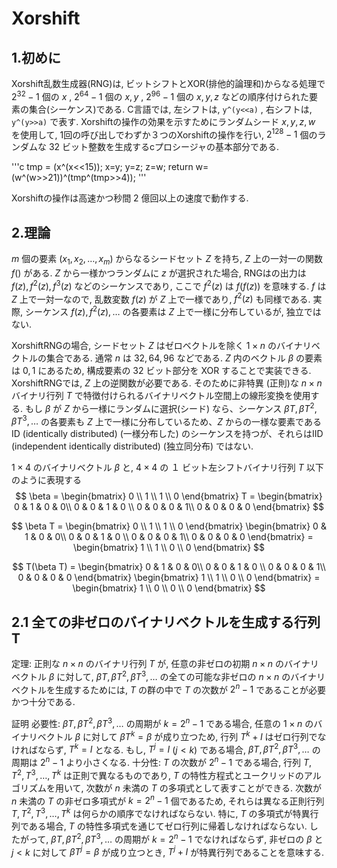 # Xorshift

## 1.初めに

Xorshift乱数生成器(RNG)は, ビットシフトとXOR(排他的論理和)からなる処理で $2^{32}-1$ 個の $x$ , $2^{64}-1$ 個の $x, y$ , $2^{96}-1$ 個の $x, y ,z$ などの順序付けられた要素の集合(シーケンス)である. C言語では, 左シフトは, `y^(y<<a)` , 右シフトは, `y^(y>>a)` で表す. Xorshiftの操作の効果を示すためにランダムシード $x, y, z, w$ を使用して, 1回の呼び出しでわずか３つのXorshiftの操作を行い, $2^{128}-1$ 個のランダムな $32$ ビット整数を生成するcプロシージャの基本部分である.

'''c
tmp = (x^(x<<15)); x=y; y=z; z=w; return w=(w^(w>>21))^(tmp^(tmp>>4));
'''

Xorshiftの操作は高速かつ秒間 $2$ 億回以上の速度で動作する.



## 2.理論

$m$ 個の要素 $(x_1, x_2, \ldots , x_m)$ からなるシードセット $Z$ を持ち, $Z$ 上の一対一の関数 $f()$ がある. 
$Z$ から一様かつランダムに $z$ が選択された場合, RNGはの出力は $f(z), f^2(z), f^3(z)$ などのシーケンスであり, ここで $f^2(z)$ は $f(f(z))$ を意味する.
$f$ は $Z$ 上で一対一なので, 乱数変数 $f(z)$ が $Z$ 上で一様であり, $f^2(z)$ も同様である. 実際, シーケンス $f(z), f^2(z), \ldots$ の各要素は $Z$ 上で一様に分布しているが, 独立ではない.

XorshiftRNGの場合, シードセット $Z$ はゼロベクトルを除く $1 \times n$ のバイナリベクトルの集合である. 通常 $n$ は $32, 64, 96$ などである. $Z$ 内のベクトル $\beta$ の要素は ${0, 1}$ にあるため, 構成要素の $32$ ビット部分を XOR することで実装できる. XorshiftRNGでは, $Z$ 上の逆関数が必要である. そのために非特異 (正則)な $n×n$ バイナリ行列 $T$ で特徴付けられるバイナリベクトル空間上の線形変換を使用する. もし $\beta$ が $Z$ から一様にランダムに選択(シード) なら、シーケンス $\beta T, \beta T^2, \beta T^3, \ldots$ の各要素も $Z$ 上で一様に分布しているため、$Z$ からの一様な要素である ID (identically distributed) (一様分布した) のシーケンスを持つが、それらはIID (independent identically distributed) (独立同分布) ではない. 


$1 \times 4$ のバイナリベクトル $\beta$ と, $4 \times 4$ の $１$ ビット左シフトバイナリ行列 $T$ 以下のように表現する
$$
\beta = \begin{bmatrix}
0 \\
1 \\
1 \\
0 
\end{bmatrix}
T = \begin{bmatrix}
0 & 1 & 0 & 0\\
0 & 0 & 1 & 0 \\
0 & 0 & 0 & 1\\
0 & 0 & 0 & 0
\end{bmatrix}
$$


$$
\beta T = \begin{bmatrix}
0 \\
1 \\
1 \\
0 
\end{bmatrix}
\begin{bmatrix}
0 & 1 & 0 & 0\\
0 & 0 & 1 & 0 \\
0 & 0 & 0 & 1\\
0 & 0 & 0 & 0
\end{bmatrix}
= \begin{bmatrix}
1 \\
1 \\
0 \\
0 
\end{bmatrix}
$$

$$
T(\beta T) = \begin{bmatrix}
0 & 1 & 0 & 0\\
0 & 0 & 1 & 0 \\
0 & 0 & 0 & 1\\
0 & 0 & 0 & 0
\end{bmatrix}
\begin{bmatrix}
1 \\
1 \\
0 \\
0 
\end{bmatrix}
= \begin{bmatrix}
1 \\
0 \\
0 \\
0 
\end{bmatrix}
$$

## 2.1 全ての非ゼロのバイナリベクトルを生成する行列T
定理: 正則な $n\times n$ のバイナリ行列 $T$ が, 任意の非ゼロの初期 $n\times n$ のバイナリベクトル $\beta$ に対して, $\beta T, \beta T^2, \beta T^3, \ldots$ の全ての可能な非ゼロの $n\times n$ のバイナリベクトルを生成するためには, $T$ の群の中で $T$ の次数が $2^{n}-1$ であることが必要かつ十分である.

証明
必要性: $\beta T, \beta T^2, \beta T^3, \ldots$ の周期が $k = 2^{n}-1$ である場合, 任意の $1\times n$ のバイナリベクトル $\beta$ に対して $\beta T^k = \beta$ が成り立つため, 行列 $T^{k} + I$ はゼロ行列でなければならず, $T^k = I$ となる. もし, $T^j = I$ $(j<k)$ である場合, $\beta T, \beta T^2, \beta T^3, \ldots$ の周期は $2^{n}-1$ より小さくなる.
十分性: $T$ の次数が $2^{n}-1$ である場合, 行列 $T, T^2, T^3, \ldots , T^k$ は正則で異なるものであり, $T$ の特性方程式とユークリッドのアルゴリズムを用いて, 次数が $n$ 未満の $T$ の多項式として表すことができる. 次数が $n$ 未満の $T$ の非ゼロ多項式が $k=2^{n}-1$ 個であるため, それらは異なる正則行列 $T, T^2, T^3, \ldots , T^k$ は何らかの順序でなければならない.
特に, $T$ の多項式が特異行列である場合, $T$ の特性多項式を通じてゼロ行列に帰着しなければならない. したがって, $\beta T, \beta T^2, \beta T^3, \ldots$ の周期が $k = 2^{n}-1$ でなければならず, 非ゼロの $\beta$ と $j<k$ に対して $\beta T^{j} = \beta$ が成り立つとき, $T^{j} + I$ が特異行列であることを意味する.